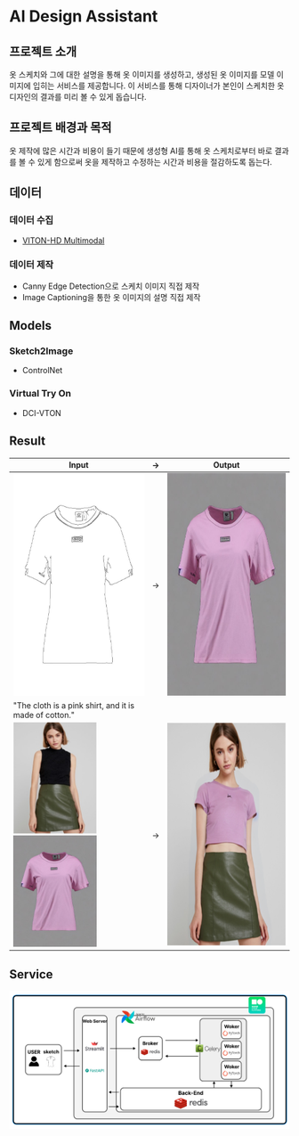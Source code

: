 # AI Design Assistant
## 프로젝트 소개
옷 스케치와 그에 대한 설명을 통해 옷 이미지를 생성하고, 생성된 옷 이미지를 모델 이미지에 입히는 서비스를 제공합니다.
이 서비스를 통해 디자이너가 본인이 스케치한 옷 디자인의 결과를 미리 볼 수 있게 돕습니다.

## 프로젝트 배경과 목적
옷 제작에 많은 시간과 비용이 들기 때문에 생성형 AI를 통해 옷 스케치로부터 바로 결과를 볼 수 있게 함으로써 옷을 제작하고 수정하는 시간과 비용을 절감하도록 돕는다.

## 데이터
### 데이터 수집
+ [VITON-HD Multimodal](https://github.com/aimagelab/multimodal-garment-designer)
### 데이터 제작
+ Canny Edge Detection으로 스케치 이미지 직접 제작
+ Image Captioning을 통한 옷 이미지의 설명 직접 제작

## Models
### Sketch2Image
+ ControlNet
### Virtual Try On
+ DCI-VTON

## Result
| Input | → | Output |
|--------|---|-------|
| <img src="./img/input_image.jpg" width="300" height="400"/> | → | <img src="./img/output_image.jpg"  width="300" height="400"/> |
| "The cloth is a pink shirt, and it is made of cotton." |
| <img src="./img/viton_input.jpg" width="150" height="200"/> <img src="./img/output_image.jpg"  width="150" height="200"/> | → | <img src="./img/viton_output.png" width="300" height="400"/> |

## Service
<img src="./img/service_architecture.png" />

